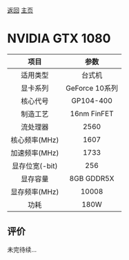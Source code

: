 [返回](../../)  [主页](../../../../)
# NVIDIA GTX 1080

| 项目 | 参数 |
| :------: | :------: |
|适用类型 | 台式机|
|显卡系列| GeForce 10系列|
|核心代号|GP104-400 |
|制造工艺| 16nm FinFET |
|流处理器| 2560 |
|核心频率(MHz)| 1607 |
|加速频率(MHz)|1733 |
|显存位宽(-bit)| 256 |
|显存容量| 8GB GDDR5X |
|显存频率(MHz)| 10008 |
|功耗|180W |

## 评价

 未完待续...